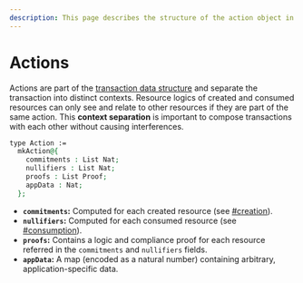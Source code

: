```yaml
---
description: This page describes the structure of the action object in detail.
---
```


# Actions

Actions are part of the [transaction data structure](transaction-object.md) and separate the transaction into distinct contexts. Resource logics of created and consumed resources can only see and relate to other resources if they are part of the same action. This **context separation** is important to compose transactions with each other without causing interferences.

```agda
type Action :=
  mkAction@{
    commitments : List Nat;
    nullifiers : List Nat;
    proofs : List Proof;
    appData : Nat;
  };
```

* **`commitments`:** Computed for each created resource (see [#creation](../resources/#creation "mention")).
* **`nullifiers`:** Computed for each consumed resource (see [#consumption](../resources/#consumption "mention")).
* **`proofs`:** Contains a logic and compliance proof for each resource referred in the `commitments` and `nullifiers` fields.
* **`appData`:** A map (encoded as a natural number) containing arbitrary, application-specific data.
